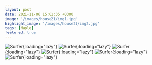 ```yaml
---
layout: post
date: 2021-11-06 15:01:35 +0300
image: '/images/house21/img1.jpg'
highlight_image: '/images/house21/img2.jpg'
tags: [Maple]
featured: true
---
```


![Surfer]({{site.baseurl}}/images/house21/img3.jpg){:loading="lazy"}
![Surfer]({{site.baseurl}}/images/house21/img4.jpg){:loading="lazy"}
![Surfer]({{site.baseurl}}/images/house21/img5.jpg){:loading="lazy"}
![Surfer]({{site.baseurl}}/images/house21/img6.jpg){:loading="lazy"}
![Surfer]({{site.baseurl}}/images/house21/img7.jpg){:loading="lazy"}
![Surfer]({{site.baseurl}}/images/house21/img8.jpg){:loading="lazy"} 